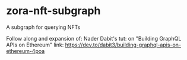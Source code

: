 # zora-nft-subgraph
A subgraph for querying NFTs

Follow along and expansion of: Nader Dabit's tut: on "Building GraphQL APIs on Ethereum" link: https://dev.to/dabit3/building-graphql-apis-on-ethereum-4poa